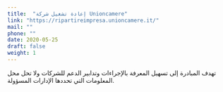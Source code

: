 ```yaml
---
title:  "إعادة تشغيل شركة Unioncamere"
link: "https://ripartireimpresa.unioncamere.it/"
mail: ""
phone: ""
date: 2020-05-25
draft: false
weight: 1
---
```


تهدف المبادرة إلى تسهيل المعرفة بالإجراءات وتدابير الدعم للشركات ولا تحل محل المعلومات التي تحددها الإدارات المسؤولة.
